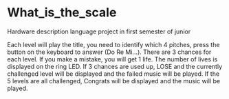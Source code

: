 # What_is_the_scale
Hardware description language project in first semester of junior

Each level will play the title, you need to identify which 4 pitches, press the button on the keyboard to answer (Do Re Mi...). There are 3 chances for each level. If you make a mistake, you will get 1 life. The number of lives is displayed on the ring LED. If 3 chances are used up, LOSE and the currently challenged level will be displayed and the failed music will be played. If the 5 levels are all challenged, Congrats will be displayed and the music will be played.
